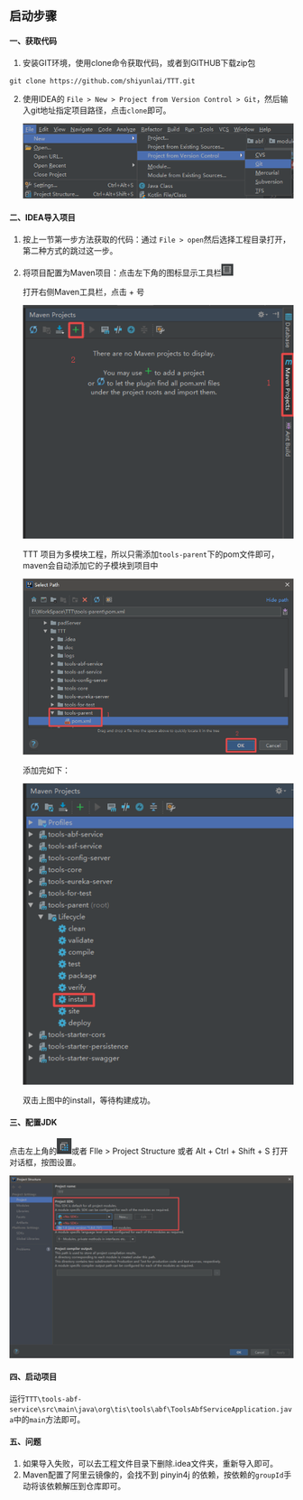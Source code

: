 ## 启动步骤

#### 一、获取代码

1. 安装GIT环境，使用clone命令获取代码，或者到GITHUB下载zip包

``` shell
git clone https://github.com/shiyunlai/TTT.git
```

2. 使用IDEA的 `File > New > Project from Version Control > Git`，然后输入git地址指定项目路径，点击`clone`即可。

   ![1524636232971](../image/1524636232971.png)

#### 二、IDEA导入项目

1. 按上一节第一步方法获取的代码：通过 `File > open`然后选择工程目录打开，第二种方式的跳过这一步。

2. 将项目配置为Maven项目：点击左下角的图标显示工具栏![1524637362076](../image/1524637362076.png)

   打开右侧Maven工具栏，点击 + 号

   ![1524637542715](../image/1524637542715.png)

   TTT 项目为多模块工程，所以只需添加`tools-parent`下的pom文件即可，maven会自动添加它的子模块到项目中

   ![1524637693613](../image/1524637693613.png)

   添加完如下：

   ![1524637747883](../image/1524637747883.png)

   双击上图中的install，等待构建成功。

#### 三、配置JDK

点击左上角的![1524638563482](../image/1524638563482.png)或者 FIle > Project Structure 或者 Alt + Ctrl + Shift + S 打开对话框，按图设置。

![1524638699580](../image/1524638699580.png)

#### 四、启动项目

运行`TTT\tools-abf-service\src\main\java\org\tis\tools\abf\ToolsAbfServiceApplication.java`中的`main`方法即可。

#### 五、问题

1. 如果导入失败，可以去工程文件目录下删除.idea文件夹，重新导入即可。
2. Maven配置了阿里云镜像的，会找不到 pinyin4j 的依赖，按依赖的`groupId`手动将该依赖解压到仓库即可。